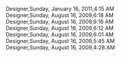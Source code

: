 ﻿Designer,Sunday, January 16, 2011,4:15 AM  Designer,Sunday, August 16, 2009,6:18 AM  Designer,Sunday, August 16, 2009,6:16 AM  Designer,Sunday, August 16, 2009,6:12 AM  Designer,Sunday, August 16, 2009,6:01 AM  Designer,Sunday, August 16, 2009,5:45 AM  Designer,Sunday, August 16, 2009,4:28 AM